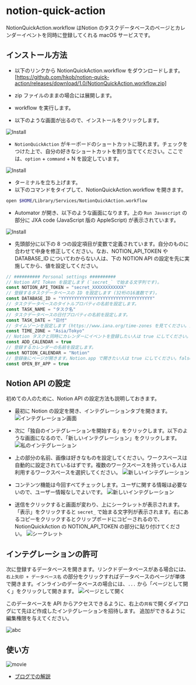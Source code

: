 # notion-quick-action

NotionQuickAction.workflow はNotion のタスクデータベースのページとカレンダーイベントを同時に登録してくれる macOS サービスです。

## インストール方法

- 以下のリンクから NotionQuickAction.workflow をダウンロードします。
[https://github.com/hkob/notion-quick-action/releases/download/1.0/NotionQuickAction.workflow.zip]

- zip ファイルのままの場合には展開します。
- workflow を実行します。
- 以下のような画面が出るので、インストールをクリックします。

![Install](QuickActionInstaller-J.png)

- `NotionQuickAction` がキーボードのショートカットに現れます。チェックをつけた上で、自分の好きなショートカットを割り当ててください。ここでは、`option` + `command` + N を設定しています。

![Install](Service-J.png)

- ターミナルを立ち上げます。
- 以下のコマンドをタイプして、NotionQuickAction.workflow を開きます。

```sh
open $HOME/Library/Services/NotionQuickAction.workflow
```

- Automator が開き、以下のような画面になります。上の `Run Javascript` の部分に JXA code (JavaScript 版の AppleScript) が表示されています。

![Install](Automator-J.png)

- 先頭部分に以下の 8 つの設定項目が変数で定義されています。自分のものに合わせて中身を修正してください。なお、NOTION_API_TOKEN や DATABASE_ID についてわからない人は、下の NOTION API の設定を先に実施してから、値を設定してください。

```Javascript
// ########## Personal settings ##########
// Notion API Token を設定します (`secret_` で始まる文字列です)。
const NOTION_API_TOKEN = "secret_XXXXXXXXXXXX"
// 登録するタスクデータベースの ID を設定します (32桁の16進数です)。
const DATABASE_ID = "YYYYYYYYYYYYYYYYYYYYYYYYYYYYYYYYYYY"
// タスクデータベースのタイトルプロパティの名前を設定します。
const TASK_NAME = "タスク名"
// タスクデータベースの日付プロパティの名前を設定します。
const TASK_DATE = "日付"
// タイムゾーンを設定します (https://www.iana.org/time-zones を見てください。日本の人はこのままでいいです)。
const TIME_ZONE = "Asia/Tokyo"
// Notion タスクと同時にカレンダーにイベントを登録したい人は true にしてください。したくない人は false にします。
const ADD_CALENDAR = true
// 登録するカレンダーの名前を設定します。
const NOTION_CALENDAR = "Notion"
// 登録後にページが開きます。Notion.app で開きたい人は true にしてください。false にするとデフォルトブラウザで開きます。
const OPEN_BY_APP = true
```

## Notion API の設定

初めての人のために、Notion API の設定方法も説明しておきます。

- 最初に Notion の設定を開き、インテグレーションタブを開きます。
![インテグレーション画面](Integration-J.png)

- 次に「独自のインテグレーションを開始する」をクリックします。以下のような画面になるので、「新しいインテグレーション」をクリックします。
![私のインテグレーション](myIntegration-J.png)

- 上の部分の名前、画像は好きなものを設定してください。ワークスペースは自動的に設定されているはずです。複数のワークスペースを持っている人は利用するワークスペースを選択してください。
![新しいインテグレーション](newIntegration0-J.png)

- コンテンツ機能は今回すべてチェックします。ユーザに関する情報は必要ないので、ユーザー情報なしでよいです。
![新しいインテグレーション](newIntegration1-J.png)

- 送信をクリックすると画面が変わり、上にシークレットが表示されます。「表示」をクリックすると `secret_` で始まる文字列が表示されます。右にあるコピーをクリックするとクリップボードにコピーされるので、NotionQuickAction の NOTION_API_TOKEN の部分に貼り付けてください。
![シークレット](secret-J.png)

## インテグレーションの許可

次に登録するデータベースを開きます。リンクドデータベースがある場合には、`右上矢印 + データベース名` の部分をクリックすればデータベースのページが単体で開きます。インラインのデータベースの場合には、`...` から「ページとして開く」をクリックして開きます。
![ページとして開く](openAsPage-J.png)

このデータベースを API からアクセスできるように、右上の`共有`で開くダイアログにて先ほど作成したインテグレーションを招待します。
追加ができるように編集権限を与えてください。

![abc](ShareForIntegration-J.png)

## 使い方

![movie](NotionQuickAction.gif)
- [ブログでの解説](https://hkob.hatenablog.com/entry/2022/01/08/130000)
